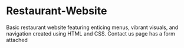 # Restaurant-Website
Basic restaurant website featuring enticing menus, vibrant visuals, and navigation created using HTML and CSS. Contact us page has a form attached
